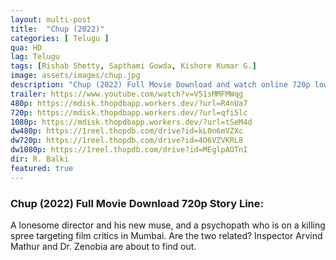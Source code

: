 ```yaml
---
layout: multi-post
title:  "Chup (2022)"
categories: [ Telugu ]
qua: HD
lag: Telugu
tags: [Rishab Shetty, Sapthami Gowda, Kishore Kumar G.]
image: assets/images/chup.jpg
description: "Chup (2022) Full Movie Download and watch online 720p low file size 500 mb."
trailer: https://www.youtube.com/watch?v=V51sMMFMWqg
480p: https://mdisk.thopdbapp.workers.dev/?url=R4nUa7
720p: https://mdisk.thopdbapp.workers.dev/?url=qfi5lc
1080p: https://mdisk.thopdbapp.workers.dev/?url=tSeM4d
dw480p: https://1reel.thopdb.com/drive?id=kL0n6mVZXc
dw720p: https://1reel.thopdb.com/drive?id=4O6VZVKRL8
dw1080p: https://1reel.thopdb.com/drive?id=MEglpAOTnI
dir: R. Balki
featured: true
---
```


### Chup (2022) Full Movie Download 720p Story Line:
A lonesome director and his new muse, and a psychopath who is on a killing spree targeting film critics in Mumbai. Are the two related? Inspector Arvind Mathur and Dr. Zenobia are about to find out.